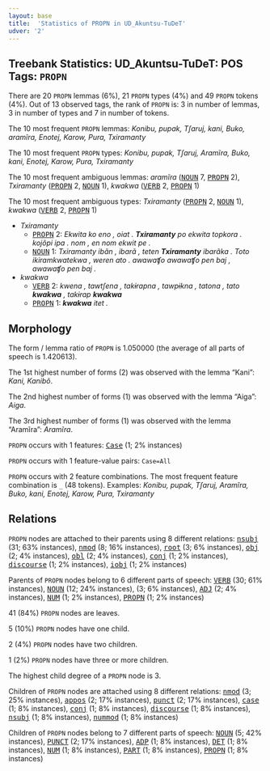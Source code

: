 ```yaml
---
layout: base
title:  'Statistics of PROPN in UD_Akuntsu-TuDeT'
udver: '2'
---
```


## Treebank Statistics: UD_Akuntsu-TuDeT: POS Tags: `PROPN`

There are 20 `PROPN` lemmas (6%), 21 `PROPN` types (4%) and 49 `PROPN` tokens (4%).
Out of 13 observed tags, the rank of `PROPN` is: 3 in number of lemmas, 3 in number of types and 7 in number of tokens.

The 10 most frequent `PROPN` lemmas: <em>Konibu, pupak, Tʃaruj, kani, Buko, aramĩra, Enotej, Karow, Pura, Txiramanty</em>

The 10 most frequent `PROPN` types:  <em>Konibu, pupak, Tʃaruj, Aramĩra, Buko, kani, Enotej, Karow, Pura, Txiramanty</em>

The 10 most frequent ambiguous lemmas: <em>aramĩra</em> (<tt><a href="aqz_tudet-pos-NOUN.html">NOUN</a></tt> 7, <tt><a href="aqz_tudet-pos-PROPN.html">PROPN</a></tt> 2), <em>Txiramanty</em> (<tt><a href="aqz_tudet-pos-PROPN.html">PROPN</a></tt> 2, <tt><a href="aqz_tudet-pos-NOUN.html">NOUN</a></tt> 1), <em>kwakwa</em> (<tt><a href="aqz_tudet-pos-VERB.html">VERB</a></tt> 2, <tt><a href="aqz_tudet-pos-PROPN.html">PROPN</a></tt> 1)

The 10 most frequent ambiguous types:  <em>Txiramanty</em> (<tt><a href="aqz_tudet-pos-PROPN.html">PROPN</a></tt> 2, <tt><a href="aqz_tudet-pos-NOUN.html">NOUN</a></tt> 1), <em>kwakwa</em> (<tt><a href="aqz_tudet-pos-VERB.html">VERB</a></tt> 2, <tt><a href="aqz_tudet-pos-PROPN.html">PROPN</a></tt> 1)


* <em>Txiramanty</em>
  * <tt><a href="aqz_tudet-pos-PROPN.html">PROPN</a></tt> 2: <em>Ekwita ko eno , oiat . <b>Txiramanty</b> po ekwita topkora . kojõpi ipa . nom , en nom ekwit pe .</em>
  * <tt><a href="aqz_tudet-pos-NOUN.html">NOUN</a></tt> 1: <em>Txiramanty ibãn , ibarã , teten <b>Txiramanty</b> ibarãka . Toto ikiramkwatekwa , weren ato . awawaʧo awawaʧo pen baj , awawaʧo pen baj .</em>
* <em>kwakwa</em>
  * <tt><a href="aqz_tudet-pos-VERB.html">VERB</a></tt> 2: <em>kwena , tawtʃena , takɨrapna , tawpɨkna , tatona , tato <b>kwakwa</b> , takɨrap <b>kwakwa</b></em>
  * <tt><a href="aqz_tudet-pos-PROPN.html">PROPN</a></tt> 1: <em><b>kwakwa</b> itet .</em>

## Morphology

The form / lemma ratio of `PROPN` is 1.050000 (the average of all parts of speech is 1.420613).

The 1st highest number of forms (2) was observed with the lemma “Kani”: <em>Kani, Kanibõ</em>.

The 2nd highest number of forms (1) was observed with the lemma “Aiga”: <em>Aiga</em>.

The 3rd highest number of forms (1) was observed with the lemma “Aramĩra”: <em>Aramĩra</em>.

`PROPN` occurs with 1 features: <tt><a href="aqz_tudet-feat-Case.html">Case</a></tt> (1; 2% instances)

`PROPN` occurs with 1 feature-value pairs: `Case=All`

`PROPN` occurs with 2 feature combinations.
The most frequent feature combination is `_` (48 tokens).
Examples: <em>Konibu, pupak, Tʃaruj, Aramĩra, Buko, kani, Enotej, Karow, Pura, Txiramanty</em>


## Relations

`PROPN` nodes are attached to their parents using 8 different relations: <tt><a href="aqz_tudet-dep-nsubj.html">nsubj</a></tt> (31; 63% instances), <tt><a href="aqz_tudet-dep-nmod.html">nmod</a></tt> (8; 16% instances), <tt><a href="aqz_tudet-dep-root.html">root</a></tt> (3; 6% instances), <tt><a href="aqz_tudet-dep-obj.html">obj</a></tt> (2; 4% instances), <tt><a href="aqz_tudet-dep-obl.html">obl</a></tt> (2; 4% instances), <tt><a href="aqz_tudet-dep-conj.html">conj</a></tt> (1; 2% instances), <tt><a href="aqz_tudet-dep-discourse.html">discourse</a></tt> (1; 2% instances), <tt><a href="aqz_tudet-dep-iobj.html">iobj</a></tt> (1; 2% instances)

Parents of `PROPN` nodes belong to 6 different parts of speech: <tt><a href="aqz_tudet-pos-VERB.html">VERB</a></tt> (30; 61% instances), <tt><a href="aqz_tudet-pos-NOUN.html">NOUN</a></tt> (12; 24% instances),  (3; 6% instances), <tt><a href="aqz_tudet-pos-ADJ.html">ADJ</a></tt> (2; 4% instances), <tt><a href="aqz_tudet-pos-NUM.html">NUM</a></tt> (1; 2% instances), <tt><a href="aqz_tudet-pos-PROPN.html">PROPN</a></tt> (1; 2% instances)

41 (84%) `PROPN` nodes are leaves.

5 (10%) `PROPN` nodes have one child.

2 (4%) `PROPN` nodes have two children.

1 (2%) `PROPN` nodes have three or more children.

The highest child degree of a `PROPN` node is 3.

Children of `PROPN` nodes are attached using 8 different relations: <tt><a href="aqz_tudet-dep-nmod.html">nmod</a></tt> (3; 25% instances), <tt><a href="aqz_tudet-dep-appos.html">appos</a></tt> (2; 17% instances), <tt><a href="aqz_tudet-dep-punct.html">punct</a></tt> (2; 17% instances), <tt><a href="aqz_tudet-dep-case.html">case</a></tt> (1; 8% instances), <tt><a href="aqz_tudet-dep-conj.html">conj</a></tt> (1; 8% instances), <tt><a href="aqz_tudet-dep-discourse.html">discourse</a></tt> (1; 8% instances), <tt><a href="aqz_tudet-dep-nsubj.html">nsubj</a></tt> (1; 8% instances), <tt><a href="aqz_tudet-dep-nummod.html">nummod</a></tt> (1; 8% instances)

Children of `PROPN` nodes belong to 7 different parts of speech: <tt><a href="aqz_tudet-pos-NOUN.html">NOUN</a></tt> (5; 42% instances), <tt><a href="aqz_tudet-pos-PUNCT.html">PUNCT</a></tt> (2; 17% instances), <tt><a href="aqz_tudet-pos-ADP.html">ADP</a></tt> (1; 8% instances), <tt><a href="aqz_tudet-pos-DET.html">DET</a></tt> (1; 8% instances), <tt><a href="aqz_tudet-pos-NUM.html">NUM</a></tt> (1; 8% instances), <tt><a href="aqz_tudet-pos-PART.html">PART</a></tt> (1; 8% instances), <tt><a href="aqz_tudet-pos-PROPN.html">PROPN</a></tt> (1; 8% instances)

